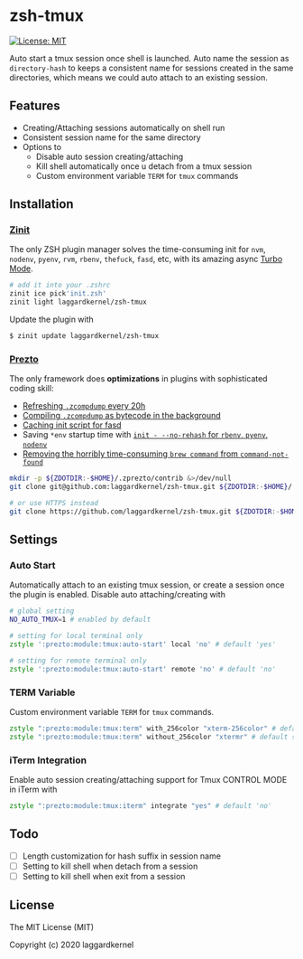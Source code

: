 # zsh-tmux

[![License: MIT](https://img.shields.io/badge/License-MIT-blue.svg)](https://opensource.org/licenses/MIT)

Auto start a tmux session once shell is launched. Auto name the session as `directory-hash` to keeps a consistent name for sessions created in the same directories, which means we could auto attach to an existing session.

## Features

- Creating/Attaching sessions automatically on shell run
- Consistent session name for the same directory
- Options to
    - Disable auto session creating/attaching
    - Kill shell automatically once u detach from a tmux session
    - Custom environment variable `TERM` for `tmux` commands

## Installation

### [Zinit](https://github.com/zdharma/zinit)

The only ZSH plugin manager solves the time-consuming init for `nvm`, `nodenv`, `pyenv`, `rvm`, `rbenv`, `thefuck`, `fasd`, etc, with its amazing async [Turbo Mode](https://zdharma.org/zinit/wiki/INTRODUCTION/#turbo_mode_zsh_53).

```zsh
# add it into your .zshrc
zinit ice pick'init.zsh'
zinit light laggardkernel/zsh-tmux
```

Update the plugin with

```zsh
$ zinit update laggardkernel/zsh-tmux
```

### [Prezto](https://github.com/sorin-ionescu/prezto)

The only framework does **optimizations** in plugins with sophisticated coding skill:
- [Refreshing `.zcompdump` every 20h](https://github.com/sorin-ionescu/prezto/blob/4abbc5572149baa6a5e7e38393a4b2006f01024f/modules/completion/init.zsh#L31-L41)
- [Compiling `.zcompdump` as bytecode in the background](https://github.com/sorin-ionescu/prezto/blob/4abbc5572149baa6a5e7e38393a4b2006f01024f/runcoms/zlogin#L9-L15)
- [Caching init script for fasd](https://github.com/sorin-ionescu/prezto/blob/4abbc5572149baa6a5e7e38393a4b2006f01024f/modules/fasd/init.zsh#L22-L36)
- Saving `*env` startup time with [`init - --no-rehash` for `rbenv`, `pyenv`, `nodenv`](https://github.com/sorin-ionescu/prezto/blob/4abbc5572149baa6a5e7e38393a4b2006f01024f/modules/python/init.zsh#L22)
- [Removing the horribly time-consuming `brew command` from `command-not-found`](https://github.com/sorin-ionescu/prezto/blob/4abbc5572149baa6a5e7e38393a4b2006f01024f/modules/command-not-found/init.zsh)

```zsh
mkdir -p ${ZDOTDIR:-$HOME}/.zprezto/contrib &>/dev/null
git clone git@github.com:laggardkernel/zsh-tmux.git ${ZDOTDIR:-$HOME}/.zprezto/contrib/zsh-tmux

# or use HTTPS instead
git clone https://github.com/laggardkernel/zsh-tmux.git ${ZDOTDIR:-$HOME}/.zprezto/contrib/zsh-tmux
```

## Settings
### Auto Start
Automatically attach to an existing tmux session, or create a session once the plugin is enabled. Disable auto attaching/creating with

```zsh
# global setting
NO_AUTO_TMUX=1 # enabled by default

# setting for local terminal only
zstyle ':prezto:module:tmux:auto-start' local 'no' # default 'yes'

# setting for remote terminal only
zstyle ':prezto:module:tmux:auto-start' remote 'no' # default 'no'
```

### TERM Variable
Custom environment variable `TERM` for `tmux` commands.

```zsh
zstyle ":prezto:module:tmux:term" with_256color "xterm-256color" # default screen-256
zstyle ":prezto:module:tmux:term" without_256color "xtermr" # default screen
```

### iTerm Integration
Enable auto session creating/attaching support for Tmux CONTROL MODE in iTerm with

```zsh
zstyle ":prezto:module:tmux:iterm" integrate "yes" # default 'no'
```

## Todo

- [ ] Length customization for hash suffix in session name
- [ ] Setting to kill shell when detach from a session
- [ ] Setting to kill shell when exit from a session

## License

The MIT License (MIT)

Copyright (c) 2020 laggardkernel
